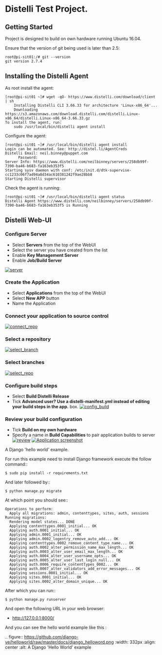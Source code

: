 # Distelli Test Project.

## Getting Started

Project is designed to build on own hardware running Ubuntu 16.04.  

Ensure that the version of git being used is later than 2.5:

```
root@pi-sit01:/# git --version
git version 2.7.4
```

## Installing the Distelli Agent

As root install the agent:

```
[root@pi-sit01 ~]# wget -qO- https://www.distelli.com/download/client | sh
    Installing Distelli CLI 3.66.33 for architecture 'Linux-x86_64'...
    Downloading https://s3.amazonaws.com/download.distelli.com/distelli.Linux-x86_64/distelli.Linux-x86_64-3.66.33.gz
To install the agent, run:
    sudo /usr/local/bin/distelli agent install
```

Configure the agent:

```
[root@pi-sit01 ~]# /usr/local/bin/distelli agent install
Login can be automated. See: http://distel.li/AgentCreds
Distelli Email: neil.binney@puppet.com
      Password:
Server Info: https://www.distelli.com/neilbinney/servers/258db99f-7390-ba46-b683-fa163eb353f5
Starting sysv daemon with conf:	/etc/init.d/dtk-supervise-cc1233c06f7ad94a8d34ac610381242f9ae28bb8
Starting Distelli supervisor
```

Check the agent is running:

```
[root@pi-sit01 ~]# /usr/local/bin/distelli agent status
Distelli Agent https://www.distelli.com/neilbinney/servers/258db99f-7390-ba46-b683-fa163eb353f5 is Running
```

## Distelli Web-UI

###  Configure Server

* Select **Servers** from the top of the WebUI
* Select the server you have created from the list
* Enable **Key Management Server**
* Enable **Job/Build Server**

[![server](https://github.com/neilbinney/helloworld/raw/screenshots/screenshots/server.png)](#features)

### Create the Application

* Select **Applications** from the top of the WebUI
* Select **New APP** button
* Name the Application

### Connect your application to source control

[![connect_repo](https://github.com/neilbinney/helloworld/raw/screenshots/screenshots/connect_repo.png)](#features)

### Select a repository

[![select_branch](https://github.com/neilbinney/helloworld/raw/screenshots/screenshots/select_branch.png)](#features)
### Select branches

[![select_repo](https://github.com/neilbinney/helloworld/raw/screenshots/screenshots/select_repo.png)](#features)
### Configure build steps
* Select **Build Distelli Release**
* Tick **Advanced user? Use a distelli-manifest.yml instead of editing your build steps in the app.** box.
[![config_build](https://github.com/neilbinney/helloworld/raw/screenshots/screenshots/config_build.png)](#features)
### Review your build configuration
* Tick **Build on my own hardware**
* Specify a name in **Build Capabilities** to pair application builds to server
[![review](https://github.com/neilbinney/helloworld/raw/screenshots/screenshots/review.png)](#features)
[![Application screenshot](https://github.com/neilbinney/helloworld/raw/screenshots/screenshots/Application.png)](#features)


A Django 'hello world' example.

For run this example need to install Django
framework execute the follow command::

    $ sudo pip install -r requirements.txt

And later followed by::

    $ python manage.py migrate

At which point you should see::

    Operations to perform:
      Apply all migrations: admin, contenttypes, sites, auth, sessions
    Running migrations:
      Rendering model states... DONE
      Applying contenttypes.0001_initial... OK
      Applying auth.0001_initial... OK
      Applying admin.0001_initial... OK
      Applying admin.0002_logentry_remove_auto_add... OK
      Applying contenttypes.0002_remove_content_type_name... OK
      Applying auth.0002_alter_permission_name_max_length... OK
      Applying auth.0003_alter_user_email_max_length... OK
      Applying auth.0004_alter_user_username_opts... OK
      Applying auth.0005_alter_user_last_login_null... OK
      Applying auth.0006_require_contenttypes_0002... OK
      Applying auth.0007_alter_validators_add_error_messages... OK
      Applying sessions.0001_initial... OK
      Applying sites.0001_initial... OK
      Applying sites.0002_alter_domain_unique... OK

After which you can run::

    $ python manage.py runserver

And open the following URL in your web browser:

 - http://127.0.0.1:8000/

And you can see the hello world example like this :

.. figure:: https://github.com/django-ve/helloworld/raw/master/docs/django_helloword.png
   :width: 332px
   :align: center
   :alt: A Django 'Hello World' example


